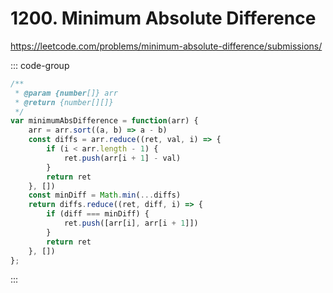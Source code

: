 # 1200. Minimum Absolute Difference

https://leetcode.com/problems/minimum-absolute-difference/submissions/

::: code-group

```js [JavaScript]
/**
 * @param {number[]} arr
 * @return {number[][]}
 */
var minimumAbsDifference = function(arr) {
    arr = arr.sort((a, b) => a - b)
    const diffs = arr.reduce((ret, val, i) => {
        if (i < arr.length - 1) {
            ret.push(arr[i + 1] - val)
        }
        return ret
    }, [])
    const minDiff = Math.min(...diffs)
    return diffs.reduce((ret, diff, i) => {
        if (diff === minDiff) {
            ret.push([arr[i], arr[i + 1]])
        }
        return ret
    }, [])
};
```

:::
